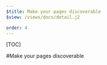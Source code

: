 ```yaml
---
$title: Make your pages discoverable
$view: /views/docs/detail.j2

order: 4
---
```


[TOC]

#Make your pages discoverable
